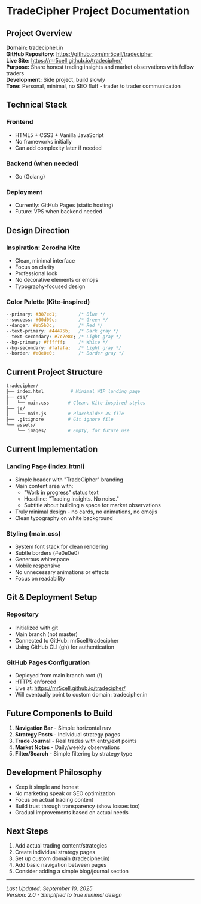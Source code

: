 # TradeCipher Project Documentation

## Project Overview
**Domain:** tradecipher.in  
**GitHub Repository:** https://github.com/mr5cell/tradecipher  
**Live Site:** https://mr5cell.github.io/tradecipher/  
**Purpose:** Share honest trading insights and market observations with fellow traders  
**Development:** Side project, build slowly  
**Tone:** Personal, minimal, no SEO fluff - trader to trader communication  

## Technical Stack

### Frontend
- HTML5 + CSS3 + Vanilla JavaScript
- No frameworks initially
- Can add complexity later if needed

### Backend (when needed)
- Go (Golang)

### Deployment
- Currently: GitHub Pages (static hosting)
- Future: VPS when backend needed

## Design Direction

### Inspiration: Zerodha Kite
- Clean, minimal interface
- Focus on clarity
- Professional look
- No decorative elements or emojis
- Typography-focused design

### Color Palette (Kite-inspired)
```css
--primary: #387ed1;        /* Blue */
--success: #00d09c;        /* Green */
--danger: #eb5b3c;         /* Red */
--text-primary: #44475b;   /* Dark gray */
--text-secondary: #7c7e8c; /* Light gray */
--bg-primary: #ffffff;     /* White */
--bg-secondary: #fafafa;   /* Light gray */
--border: #e0e0e0;         /* Border gray */
```

## Current Project Structure
```bash
tradecipher/
├── index.html          # Minimal WIP landing page
├── css/
│   └── main.css       # Clean, Kite-inspired styles
├── js/
│   └── main.js        # Placeholder JS file
├── .gitignore         # Git ignore file
└── assets/
    └── images/        # Empty, for future use
```

## Current Implementation

### Landing Page (index.html)
- Simple header with "TradeCipher" branding
- Main content area with:
  - "Work in progress" status text
  - Headline: "Trading insights. No noise."
  - Subtitle about building a space for market observations
- Truly minimal design - no cards, no animations, no emojis
- Clean typography on white background

### Styling (main.css)
- System font stack for clean rendering
- Subtle borders (#e0e0e0)
- Generous whitespace
- Mobile responsive
- No unnecessary animations or effects
- Focus on readability

## Git & Deployment Setup

### Repository
- Initialized with git
- Main branch (not master)
- Connected to GitHub: mr5cell/tradecipher
- Using GitHub CLI (gh) for authentication

### GitHub Pages Configuration
- Deployed from main branch root (/)
- HTTPS enforced
- Live at: https://mr5cell.github.io/tradecipher/
- Will eventually point to custom domain: tradecipher.in

## Future Components to Build

1. **Navigation Bar** - Simple horizontal nav
2. **Strategy Posts** - Individual strategy pages
3. **Trade Journal** - Real trades with entry/exit points
4. **Market Notes** - Daily/weekly observations
5. **Filter/Search** - Simple filtering by strategy type

## Development Philosophy
- Keep it simple and honest
- No marketing speak or SEO optimization
- Focus on actual trading content
- Build trust through transparency (show losses too)
- Gradual improvements based on actual needs

## Next Steps
1. Add actual trading content/strategies
2. Create individual strategy pages
3. Set up custom domain (tradecipher.in)
4. Add basic navigation between pages
5. Consider adding a simple blog/journal section

---

*Last Updated: September 10, 2025*  
*Version: 2.0 - Simplified to true minimal design*